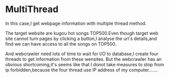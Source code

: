 # MultiThread
In this case,I get webpage information with multiple thread method.

The target website are kugou hot songs TOP500.Even though target web site cannot turn pages by clicking a button,I analyse the url's
details,and find we can have access to all the songs on TOP500.

And webcrawler need lots of time to wait for I/O to database,I create four threads to get information from these wensites.
But the webcrawler has an obvious shortcoming,it's seems like that I donot take measures to stop from ip forbidden,because 
the four thread use IP address of my computer.......
